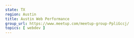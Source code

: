 ```yaml
---
state: TX
region: Austin
title: Austin Web Performance
group_url: https://www.meetup.com/meetup-group-PpliGccj/
topics: [ webdev ]
---
```

